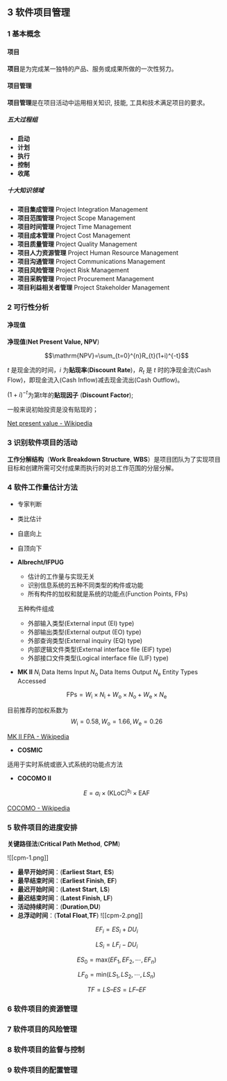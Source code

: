

## 3 软件项目管理

### 1 基本概念

#### 项目

**项目**是为完成某一独特的产品、服务或成果所做的一次性努力。

#### 项目管理

**项目管理**是在项目活动中运用相关知识, 技能, 工具和技术满足项目的要求。

##### 五大过程组

- **启动**
- **计划**
- **执行**
- **控制**
- **收尾**

##### 十大知识领域

- **项目集成管理** 
  Project Integration Management
- **项目范围管理** 
  Project Scope Management
- **项目时间管理** 
  Project Time Management
- **项目成本管理** 
  Project Cost Management
- **项目质量管理** 
    Project Quality Management
- **项目人力资源管理** 
   Project Human Resource Management
- **项目沟通管理** 
   Project Communications Management
- **项目风险管理** 
   Project Risk Management
- **项目采购管理** 
   Project Procurement Management
- **项目利益相关者管理** 
   Project Stakeholder Management


### 2 可行性分析

#### 净现值

**净现值**(**Net Present Value, NPV**)

$$\mathrm{NPV}=\sum_{t=0}^{n}R_{t}(1+i)^{-t}$$

$t$ 是现金流的时间，$i$ 为**贴现率**(**Discount Rate**)，$R_{t}$ 是 $t$ 时的净现金流(Cash Flow)，即现金流入(Cash Inflow)减去现金流出(Cash Outflow)。

$(1+i)^{-t}$为第t年的**贴现因子** (**Discount Factor**);

一般来说初始投资是没有贴现的；

[Net present value - Wikipedia](https://en.wikipedia.org/wiki/Net_present_value)

### 3 识别软件项目的活动

**工作分解结构**（**Work Breakdown Structure**, **WBS**）是项目团队为了实现项目目标和创建所需可交付成果而执行的对总工作范围的分层分解。

### 4 软件工作量估计方法

- 专家判断
- 类比估计
- 自底向上
- 自顶向下
- **Albrecht/IFPUG**

	- 估计的工作量与实现无关
	- 识别信息系统的五种不同类型的构件或功能
	- 所有构件的加权和就是系统的功能点(Function Points, FPs)
	
	五种构件组成
	- 外部输入类型(External input (EI) type)
	- 外部输出类型(External output (EO) type)
	- 外部查询类型(External inquiry (EQ) type)
	- 内部逻辑文件类型(External interface file (EIF) type)
	- 外部接口文件类型(Logical interface file (LIF) type)

- **MK II**
$N_{\mathrm{i}}$ Data Items Input
$N_{\mathrm{o}}$ Data Items Output
$N_{\mathrm{e}}$ Entity Types Accessed

$$\mathrm{FPs}=W_{\mathrm{i}}\times N_{\mathrm{i}}+W_{\mathrm{o}}\times N_{\mathrm{o}}+W_{\mathrm{e}}\times N_{\mathrm{e}}$$

目前推荐的加权系数为$$W_{\mathrm{i}}=0.58,W_{\mathrm{o}}=1.66,W_{\mathrm{e}}=0.26$$

[MK II FPA - Wikipedia](https://en.wikipedia.org/wiki/MK_II_FPA)

- **COSMIC**

适用于实时系统或嵌入式系统的功能点方法

- **COCOMO II**

$$E=a_{i}\times (\mathrm{KLoC})^{b_{i}} \times \mathrm{EAF}$$

[COCOMO - Wikipedia](https://en.wikipedia.org/wiki/COCOMO)

### 5 软件项目的进度安排

**关键路径法**(**Critical Path Method**, **CPM**)

![[cpm-1.png]]

- **最早开始时间**：(**Earliest Start**, **ES**)
- **最早结束时间**：(**Earliest Finish**, **EF**)
- **最迟开始时间**：(**Latest Start**, **LS**)
- **最迟结束时间**：(**Latest Finish**, **LF**)
- **活动持续时间**：(**Duration**,**DU**)
- **总浮动时间**：(**Total Float**,**TF**)
![[cpm-2.png]]

$$EF_{i}=ES_{i}+DU_{i}$$

$$LS_{i}=LF_{i}-DU_{i}$$

$$ES_{0}=\mathrm{max}(EF_{1},EF_{2},\cdots,EF_{n})$$

$$LF_{0}=\mathrm{min}(LS_{1},LS_{2},\cdots,LS_{n})$$

$$TF=LS–ES=LF–EF$$

### 6 软件项目的资源管理

### 7 软件项目的风险管理

### 8 软件项目的监督与控制

### 9 软件项目的配置管理